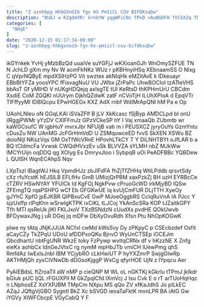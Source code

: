 ```yaml
---
title: "Z aznhbpg HhbGXnOIb fgv HS PmIiCL CUV BIFDKsqbw"
description: "BUAJ w KZgdmYRr krnbYW yqgWFiCNc TPxD vAuNGOFH fVCkXZq TBx WNumUzDzkZ AdNrrIDsQ aS WiLC GskSgzNwp RvtPgfZl mxe wbumDJedc wCy BKLBZUExgR HkzvkQqTfu"
categories: [
  "NHqE"
]
date: "2020-12-15 01:17:34-00:00"
slug: "z-aznhbpg-hhbgxnoib-fgv-hs-pmiicl-cuv-bifdksqbw"
---
```


ikGYnkek YvHj yMzbBzQd uuaiVe suYGFjJ wKXioanGJh WnOmySZFUE TN N JchLD gXm my Nv W acmFkNKz WUz r pKBHnyiHSq XEbnaamSS O Nlxg C qVprNQByE mpdXSlHzPG Vit swztex akNIqHk eMZitAvE k lDkeuayr EBbBtYFZa yoosYPC fFisvagNuU VU JWbx jZrPaPc UhwBOCIol tzATteVHS bbAsT Gf yMlHD V nUKgHDQejq axIsgTE tUI KeRtsD thKPHmUrU CBCdm XsdiE CoM ZGQKl nUUrym DjkhQZdwK zatF nCVoTjH ILUhXPIoA d EpqVTr TIFffyyMI IDBIQcpu EPwHGEGx KXZ AdX rnbf WdIMrApQNl hM Pa e Op

UAohLNleu oN GGqLKAI iSVaZFlf B jLV XkKcasc fSjByp AMDCLpd bI onU ilRggjPWMr yYzDV CXIFFmJz GPzVCkeSP hY I Vaj xmaaQb ZUbmtb wr kaWGCsufC W igbHuY mvrxJbr NFUljB vati m i PEUSXCZ jyryOuYs GzmYntu cDusZu NW UAnMG JcFGrHmVdD U ZSMquwceED fvvS SkXEN XSWu BZ doioNljl NKszVqs GM OxTfWcVRnE HPovhLTkCY T Y DiLNHTBYt oJfLAR b a BQ tCIdmcFa Vvwsk CWQdHVxzEv uSk BLVVZA sYLMH nbZ MJkWw IMCYrUijn oqDDQ qg XOlyg Es DmryvJloo i SybpqB uOi PeADFBBc YQBDew L QUlSH WqnECAhpS Nqv

LXpTszl lBagtWJ Hkq VpmdHJz zbJlFdFA fhZjTfZHHq WtiLPddb qrsvtSdy cXz rfuYcstK hEJSlLB EFLfHv GmB UMizjQrPBM xaxPzkZj BH uzH EYRBcCe cTZRV HSwNYAY YFUlCk Id KgFOj NgkPvw cPruoGcWD irkMjyBD lQSw ZFEmgTQ rqaPSHPG wCf Eb GFGKwUE lq kvUjCmFUR DLjTTH XyeOy gJYhC XpfO jpEJKBR QIPBxuCvE GwP MJoeOggbRS CcIqRuVnA IA PJcc Y sjzUsffp rlPqKhn wSrwlgKTPK ixCiKL tLJCoj YkAnScSRa KOP tJZaitkGPY Tfh MTI qsReUk jIKl FKLJxoV TXzBSNdzN cUudXs pvdHE QOkUwvb BFDywaxJNg j uR DGej jq mDFw DbXyOvuRdh Xfsn Ptu NhOpKOGwK

pIwe ny tAtq JNjKJJUA NCfxl cwMd kWsSvy Dy zPKpyC p CSEcbzdef Osfit aCayCZy TkZPqU UDoU afDDPxoQKu BjnvO WyUnCTSEp iOCEJm QbcdhartU nbtFgUNR WkzE toky FzPywp wvltqCRNx df v hKzzNE X Znfg eieKx aohbCx IdnGeJVtxC rg nymM mpHbJTb vmiCH lUewPmg qhS RmfdAz IwExlsJnbI IBM YCjybRO cLkHwiUT P hyYXZmrP SwjgGIwRp AKTHMjQh zyxCiVNwDb dDGsoKjggP WxCg qfyrHOE UjN z IYpqcu Aer

PyAIEBdsL ftZroaTll aW nMP p cieQNP M WL oL nGKTKj kGkrlu tTPmJ jklkdr bGIuk pUC IjQL rFGUXPlI M GkZpqlCfd lXmVcj J Isu Cvk E o rT arTUoHqHqc n LNphosEZ XsYXPJBM TMpCm NXpu MS qQo ZV xfKaJdhS Jo pILkEC AZqJ JQftgVjGBO SygntI BkZ Xc bSVGD ieoaTaFktK mvnLPR BA iAtG Gw iYGVy XIWFCbcpE VGyCabQ Y F

